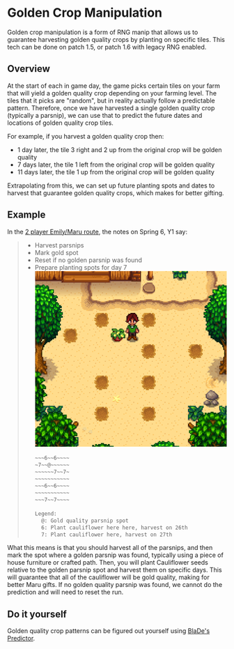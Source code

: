# Golden Crop Manipulation

Golden crop manipulation is a form of RNG manip that allows us to guarantee harvesting golden quality crops by planting on specific tiles. This tech can be done on patch 1.5, or patch 1.6 with legacy RNG enabled.

## Overview

At the start of each in game day, the game picks certain tiles on your farm that will yield a golden quality crop depending on your farming level. The tiles that it picks are "random", but in reality actually follow a predictable pattern. Therefore, once we have harvested a single golden quality crop (typically a parsnip), we can use that to predict the future dates and locations of golden quality crop tiles.

For example, if you harvest a golden quality crop then:
- 1 day later, the tile 3 right and 2 up from the original crop will be golden quality
- 7 days later, the tile 1 left from the original crop will be golden quality
- 11 days later, the tile 1 up from the original crop will be golden quality

Extrapolating from this, we can set up future planting spots and dates to harvest that guarantee golden quality crops, which makes for better gifting.

## Example

In the [2 player Emily/Maru route](../routes/multiplayer/2p_emily_maru_intermediate/stardew_marriage_2p_intermediate_maru.md), the notes on Spring 6, Y1 say:
> - Harvest parsnips
> - Mark gold spot
> - Reset if no golden parsnip was found
> - Prepare planting spots for day 7
>   ![Cauliflower planting spots](../img/multi_2p_emily_maru_crop_manip.png)
>   ```
>   ~~~6~~6~~~~
>   ~7~~@~~~~~~
>   ~~~~~~7~~7~
>   ~~~~~~~~~~~
>   ~~~6~~6~~~~
>   ~~~~~~~~~~~
>   ~~~7~~7~~~~
>   
>   Legend:
>     @: Gold quality parsnip spot
>     6: Plant cauliflower here here, harvest on 26th
>     7: Plant cauliflower here, harvest on 27th
>   ```

What this means is that you should harvest all of the parsnips, and then mark the spot where a golden parsnip was found, typically using a piece of house furniture or crafted path. Then, you will plant Cauliflower seeds relative to the golden parsnip spot and harvest them on specific days. This will guarantee that all of the cauliflower will be gold quality, making for better Maru gifts. If no golden quality parsnip was found, we cannot do the prediction and will need to reset the run.

## Do it yourself

Golden quality crop patterns can be figured out yourself using [BlaDe's Predictor](https://www.nexusmods.com/stardewvalley/mods/6614).
